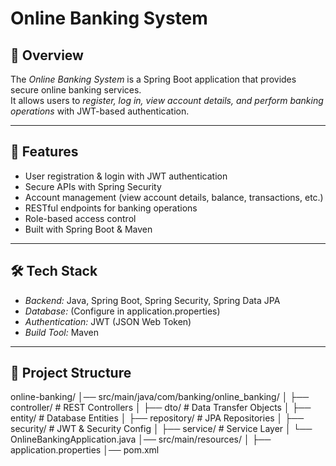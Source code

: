 # Online Banking System

## 📌 Overview
The *Online Banking System* is a Spring Boot application that provides secure online banking services.  
It allows users to *register, log in, view account details, and perform banking operations* with JWT-based authentication.

---

## 🚀 Features
- User registration & login with JWT authentication
- Secure APIs with Spring Security
- Account management (view account details, balance, transactions, etc.)
- RESTful endpoints for banking operations
- Role-based access control
- Built with Spring Boot & Maven

---

## 🛠 Tech Stack
- *Backend:* Java, Spring Boot, Spring Security, Spring Data JPA
- *Database:* (Configure in application.properties)
- *Authentication:* JWT (JSON Web Token)
- *Build Tool:* Maven

---

## 📂 Project Structure
online-banking/
│── src/main/java/com/banking/online_banking/
│ ├── controller/ # REST Controllers
│ ├── dto/ # Data Transfer Objects
│ ├── entity/ # Database Entities
│ ├── repository/ # JPA Repositories
│ ├── security/ # JWT & Security Config
│ ├── service/ # Service Layer
│ └── OnlineBankingApplication.java
│── src/main/resources/
│ ├── application.properties
│── pom.xml
